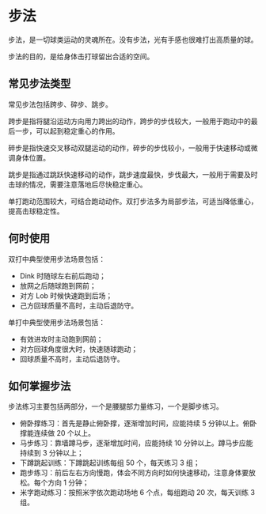 # 步法

步法，是一切球类运动的灵魂所在。没有步法，光有手感也很难打出高质量的球。

步法的目的，是给身体击打球留出合适的空间。

## 常见步法类型

常见步法包括跨步、碎步、跳步。

跨步是指将腿沿运动方向用力跨出的动作，跨步的步伐较大，一般用于跑动中的最后一步，可以起到稳定重心的作用。

碎步是指快速交叉移动双腿运动的动作，碎步的步伐较小，一般用于快速移动或微调身体位置。

跳步是指通过跳跃快速移动的动作，跳步速度最快，步伐最大，一般用于需要及时击球的情况，需要注意落地后尽快稳定重心。

单打跑动范围较大，可结合跑动动作。双打步法多为局部步法，可适当降低重心，提高击球稳定性。

## 何时使用

双打中典型使用步法场景包括：

* Dink 时随球左右前后跑动；
* 放网之后随球跑到网前；
* 对方 Lob 时候快速跑到后场；
* 己方回球质量不高时，主动后退防守。

单打中典型使用步法场景包括：

* 有效进攻时主动跑到网前；
* 对方回球角度很大时，快速随球跑动；
* 回球质量不高时，主动后退防守。

## 如何掌握步法

步法练习主要包括两部分，一个是腰腿部力量练习，一个是脚步练习。

* 俯卧撑练习：首先是静止俯卧撑，逐渐增加时间，应能持续 5 分钟以上。俯卧撑能连续做 20 个以上。
* 马步练习：靠墙蹲马步，逐渐增加时间，应能持续 10 分钟以上。蹲马步应能持续到 3 分钟以上；
* 下蹲跳起训练：下蹲跳起训练每组 50 个，每天练习 3 组；
* 跑步练习：前后左右方向慢跑，体会不同方向时如何快速移动，注意身体要放松。每个方向 1 分钟；
* 米字跑动练习：按照米字依次跑动场地 6 个点，每组跑动 20 次，每天训练 3 组。